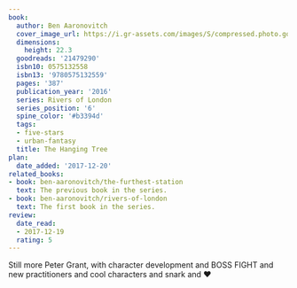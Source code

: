 ```yaml
---
book:
  author: Ben Aaronovitch
  cover_image_url: https://i.gr-assets.com/images/S/compressed.photo.goodreads.com/books/1480443659l/21479290._SY475_.jpg
  dimensions:
    height: 22.3
  goodreads: '21479290'
  isbn10: 0575132558
  isbn13: '9780575132559'
  pages: '387'
  publication_year: '2016'
  series: Rivers of London
  series_position: '6'
  spine_color: '#b3394d'
  tags:
  - five-stars
  - urban-fantasy
  title: The Hanging Tree
plan:
  date_added: '2017-12-20'
related_books:
- book: ben-aaronovitch/the-furthest-station
  text: The previous book in the series.
- book: ben-aaronovitch/rivers-of-london
  text: The first book in the series.
review:
  date_read:
  - 2017-12-19
  rating: 5
---
```


Still more Peter Grant, with character development and BOSS FIGHT and new practitioners and cool characters and snark and ♥
